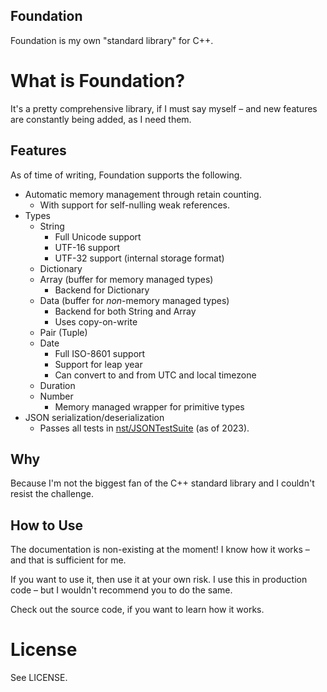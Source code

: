 Foundation
----

Foundation is my own "standard library" for C++.

# What is Foundation?

It's a pretty comprehensive library, if I must say myself – and new features are constantly being added, as I need them.

## Features

As of time of writing, Foundation supports the following.

* Automatic memory management through retain counting.
  * With support for self-nulling weak references.
* Types
  * String
    * Full Unicode support
    * UTF-16 support
    * UTF-32 support (internal storage format)
  * Dictionary
  * Array (buffer for memory managed types)
    * Backend for Dictionary
  * Data (buffer for *non*-memory managed types)
    * Backend for both String and Array
    * Uses copy-on-write
  * Pair (Tuple)
  * Date
    * Full ISO-8601 support
    * Support for leap year
    * Can convert to and from UTC and local timezone
  * Duration
  * Number
    * Memory managed wrapper for primitive types
* JSON serialization/deserialization
  * Passes all tests in [nst/JSONTestSuite](https://github.com/nst/JSONTestSuite) (as of 2023).

## Why

Because I'm not the biggest fan of the C++ standard library and I couldn't resist the challenge.

## How to Use

The documentation is non-existing at the moment! I know how it works – and that is sufficient for me.

If you want to use it, then use it at your own risk. I use this in production code – but I wouldn't recommend you to do the same.

Check out the source code, if you want to learn how it works.

# License

See LICENSE.
